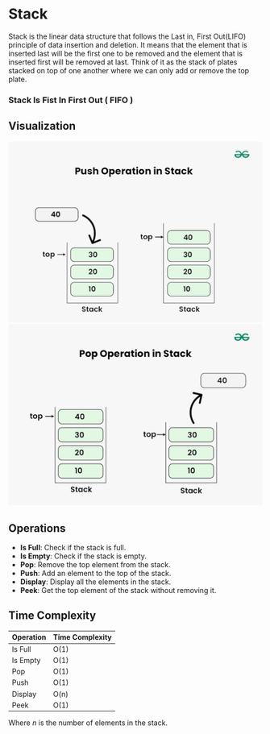 # Stack

Stack is the linear data structure that follows the Last in, First Out(LIFO) principle of data insertion and deletion.
It means that the element that is inserted last will be the first one to be removed and the element that is inserted first will be removed at last. Think of it as the stack of plates stacked on top of one another where we can only add or remove the top plate.

### Stack Is Fist In First Out ( FIFO )

## Visualization

![Slide 2](../.github/Stack/image-1.png)
![Slide 3](../.github/Stack/image-2.png)

## Operations

- **Is Full**: Check if the stack is full.
- **Is Empty**: Check if the stack is empty.
- **Pop**: Remove the top element from the stack.
- **Push**: Add an element to the top of the stack.
- **Display**: Display all the elements in the stack.
- **Peek**: Get the top element of the stack without removing it.

## Time Complexity

| Operation | Time Complexity |
|-----------|----------------|
| Is Full   | O(1)           |
| Is Empty  | O(1)           |
| Pop       | O(1)           |
| Push      | O(1)           |
| Display   | O(n)           |
| Peek      | O(1)           |

Where *n* is the number of elements in the stack.
